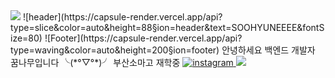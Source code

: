 
<img src="https://img.shields.io/github/followers/soohyuneeee?style=social">
![header](https://capsule-render.vercel.app/api?type=slice&color=auto&height=88&section=header&text=SOOHYUNEEEE&fontSize=80)
![Footer](https://capsule-render.vercel.app/api?type=waving&color=auto&height=200&section=footer)
안녕하세요 백엔드 개발자 꿈나무입니다 ╰(*°▽°*)╯
부산소마고 재학중
<a href="https://www.instagram.com/soohyuneeee">
  <img src="https://img.shields.io/badge/-Instagram-dd2a7b?style=flat-square&logo=instagram&logoColor=white&link=https://www.instagram.com/joongbin4337?"  alt="instagram" /> </a>
<img src="https://img.shields.io/badge/Python-3766AB?style=flat-square&logo=Python&logoColor=white"/></a>
<a href="https://velog.io/@soohyuneeee"><img src="https://img.shields.io/badge/velog-cffee5?style=flat-square&logo=velog&logoColor=white/>


